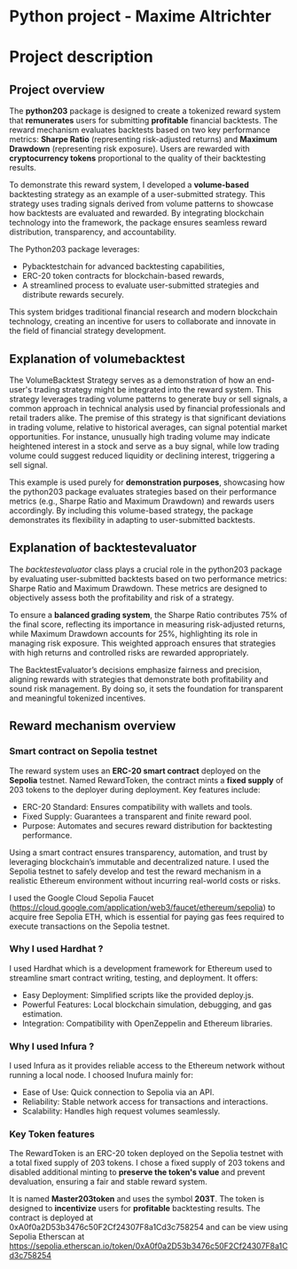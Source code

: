 # Python project - Maxime Altrichter

# Project description 

## Project overview
The **python203** package is designed to create a tokenized reward system that **remunerates** users for submitting **profitable** financial backtests. The reward mechanism evaluates backtests based on two key performance metrics: **Sharpe Ratio** (representing risk-adjusted returns) and **Maximum Drawdown** (representing risk exposure). Users are rewarded with **cryptocurrency tokens** proportional to the quality of their backtesting results.

To demonstrate this reward system, I developed a **volume-based** backtesting strategy as an example of a user-submitted strategy. This strategy uses trading signals derived from volume patterns to showcase how backtests are evaluated and rewarded. By integrating blockchain technology into the framework, the package ensures seamless reward distribution, transparency, and accountability.

The Python203 package leverages:

- Pybacktestchain for advanced backtesting capabilities,
- ERC-20 token contracts for blockchain-based rewards,
- A streamlined process to evaluate user-submitted strategies and distribute rewards securely.

This system bridges traditional financial research and modern blockchain technology, creating an incentive for users to collaborate and innovate in the field of financial strategy development.

## Explanation of volumebacktest
The VolumeBacktest Strategy serves as a demonstration of how an end-user's trading strategy might be integrated into the reward system. This strategy leverages trading volume patterns to generate buy or sell signals, a common approach in technical analysis used by financial professionals and retail traders alike. The premise of this strategy is that significant deviations in trading volume, relative to historical averages, can signal potential market opportunities. For instance, unusually high trading volume may indicate heightened interest in a stock and serve as a buy signal, while low trading volume could suggest reduced liquidity or declining interest, triggering a sell signal.

This example is used purely for **demonstration purposes**, showcasing how the python203 package evaluates strategies based on their performance metrics (e.g., Sharpe Ratio and Maximum Drawdown) and rewards users accordingly. By including this volume-based strategy, the package demonstrates its flexibility in adapting to user-submitted backtests.

## Explanation of backtestevaluator
The *backtestevaluator* class plays a crucial role in the python203 package by evaluating user-submitted backtests based on two performance metrics: Sharpe Ratio and Maximum Drawdown. These metrics are designed to objectively assess both the profitability and risk of a strategy.

To ensure a **balanced grading system**, the Sharpe Ratio contributes 75% of the final score, reflecting its importance in measuring risk-adjusted returns, while Maximum Drawdown accounts for 25%, highlighting its role in managing risk exposure. This weighted approach ensures that strategies with high returns and controlled risks are rewarded appropriately.

The BacktestEvaluator’s decisions emphasize fairness and precision, aligning rewards with strategies that demonstrate both profitability and sound risk management. By doing so, it sets the foundation for transparent and meaningful tokenized incentives.

## Reward mechanism overview
### Smart contract on Sepolia testnet
The reward system uses an **ERC-20 smart contract** deployed on the **Sepolia** testnet. Named RewardToken, the contract mints a **fixed supply** of 203 tokens to the deployer during deployment. Key features include:
- ERC-20 Standard: Ensures compatibility with wallets and tools.
- Fixed Supply: Guarantees a transparent and finite reward pool.
- Purpose: Automates and secures reward distribution for backtesting performance.

Using a smart contract ensures transparency, automation, and trust by leveraging blockchain’s immutable and decentralized nature. 
I used the Sepolia testnet to safely develop and test the reward mechanism in a realistic Ethereum environment without incurring real-world costs or risks.

I used the Google Cloud Sepolia Faucet (https://cloud.google.com/application/web3/faucet/ethereum/sepolia) to acquire free Sepolia ETH, which is essential for paying gas fees required to execute transactions on the Sepolia testnet.

### Why I used Hardhat ? 
I used Hardhat which is a development framework for Ethereum used to streamline smart contract writing, testing, and deployment. 
It offers:
- Easy Deployment: Simplified scripts like the provided deploy.js.
- Powerful Features: Local blockchain simulation, debugging, and gas estimation.
- Integration: Compatibility with OpenZeppelin and Ethereum libraries.

### Why I used Infura ?
I used Infura as it provides reliable access to the Ethereum network without running a local node. 
I choosed Inufura mainly for:
- Ease of Use: Quick connection to Sepolia via an API.
- Reliability: Stable network access for transactions and interactions.
- Scalability: Handles high request volumes seamlessly.

### Key Token features
The RewardToken is an ERC-20 token deployed on the Sepolia testnet with a total fixed supply of 203 tokens. I chose a fixed supply of 203 tokens and disabled additional minting to **preserve the token's value** and prevent devaluation, ensuring a fair and stable reward system.

It is named **Master203token** and uses the symbol **203T**. The token is designed to **incentivize** users for **profitable** backtesting results. The contract is deployed at 0xA0f0a2D53b3476c50F2Cf24307F8a1Cd3c758254 and can be view using Sepolia Etherscan at https://sepolia.etherscan.io/token/0xA0f0a2D53b3476c50F2Cf24307F8a1Cd3c758254
